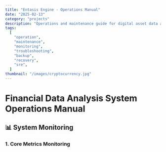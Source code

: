 ```yaml
---
title: "Entasis Engine - Operations Manual"
date: "2025-02-13"
category: "projects"
description: "Operations and maintenance guide for digital asset data analysis system"
tags:
  [
    "operation",
    "maintenance",
    "monitoring",
    "troubleshooting",
    "backup",
    "recovery",
    "sre",
  ]
thumbnail: "/images/cryptocurrency.jpg"
---
```


# Financial Data Analysis System Operations Manual

## 📊 System Monitoring

### 1. Core Metrics Monitoring

